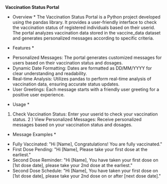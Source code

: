 **Vaccination Status Portal**

* Overview *
The Vaccination Status Portal is a Python project developed using the pandas library. It provides a user-friendly interface to check the vaccination status of registered individuals based on their userid. The portal analyzes vaccination data stored in the vaccine_data dataset and generates personalized messages according to specific criteria.

* Features *
- Personalized Messages: The portal generates customized messages for users based on their vaccination status and dosages.
- Dynamic Date Formatting: Dates are formatted as DD/MM/YYYY for clear understanding and readability.
- Real-time Analysis: Utilizes pandas to perform real-time analysis of vaccination data, ensuring accurate status updates.
- User Greetings: Each message starts with a friendly user greeting for a positive user experience.

* Usage *
1) Check Vaccination Status: Enter your userid to check your vaccination status.
2 ) View Personalized Messages: Receive personalized messages based on your vaccination status and dosages.
   
* Message Examples *
- Fully Vaccinated: "Hi [Name], Congratulations! You are fully vaccinated."
- First Dose Pending: "Hi [Name], Please take your first dose at the earliest."
- Second Dose Reminder: "Hi [Name], You have taken your first dose on [1st dose date], please take your 2nd dose at the earliest."
- Second Dose Schedule: "Hi [Name], You have taken your first dose on [1st dose date], please take your 2nd dose on or after [next dose date]."
